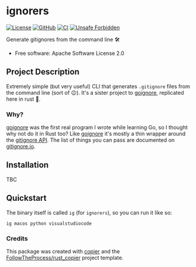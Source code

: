 # ignorers

[![License](https://img.shields.io/github/license/FollowTheProcess/ignorers)](https://github.com/FollowTheProcess/ignorers)
[![GitHub](https://img.shields.io/github/v/release/FollowTheProcess/ignorers?logo=github&sort=semver)](https://github.com/FollowTheProcess/ignorers)
[![CI](https://github.com/FollowTheProcess/ignorers/workflows/CI/badge.svg)](https://github.com/FollowTheProcess/ignorers/actions?query=workflow%3ACI)
[![Unsafe Forbidden](https://img.shields.io/badge/unsafe-forbidden-success.svg)](https://github.com/rust-secure-code/safety-dance)

Generate gitignores from the command line 🛠️

* Free software: Apache Software License 2.0

## Project Description

Extremely simple (but very useful) CLI that generates `.gitignore` files from the command line (sort of 😉). It's a sister project to [goignore], replicated here in
rust 🦀.

### Why?

[goignore] was the first real program I wrote while learning Go, so I thought why not do it in Rust too? Like [goignore] it's mostly a thin wrapper around the
[gitignore API]. The list of things you can pass are documented on [gitignore.io].

## Installation

TBC

## Quickstart

The binary itself is called `ig` (for `ignorers`), so you can run it like so:

```shell
ig macos python visualstudiocode
```

### Credits

This package was created with [copier] and the [FollowTheProcess/rust_copier] project template.

[copier]: https://copier.readthedocs.io/en/stable/
[FollowTheProcess/rust_copier]: https://github.com/FollowTheProcess/rust_copier
[goignore]: https://github.com/FollowTheProcess/goignore
[gitignore API]: https://www.toptal.com/developers/gitignore
[gitignore.io]: https://www.toptal.com/developers/gitignore
